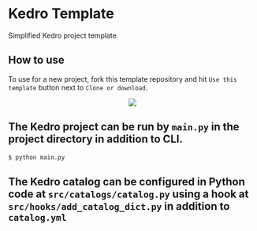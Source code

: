 # Kedro Template

Simplified Kedro project template

## How to use

To use for a new project, fork this template repository and hit `Use this template` button next to `Clone or download`.

<p align="center">
<img src="https://help.github.com/assets/images/help/repository/use-this-template-button.png">
</p>


## The Kedro project can be run by `main.py` in the project directory in addition to CLI.

```bash
$ python main.py
```

## The Kedro catalog can be configured in Python code at `src/catalogs/catalog.py` using a hook at `src/hooks/add_catalog_dict.py` in addition to `catalog.yml` 
